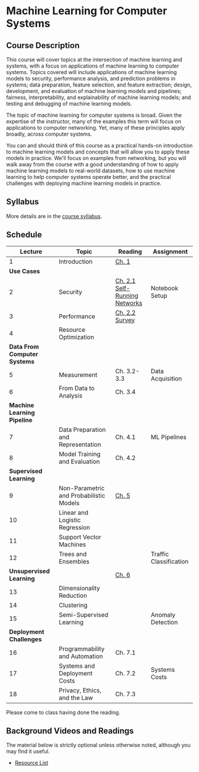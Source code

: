 # Machine Learning for Computer Systems

## Course Description

This course will cover topics at the intersection of machine learning and
systems, with a focus on applications of machine learning to computer systems.
Topics covered will include applications of machine learning models to
security, performance analysis, and prediction problems in systems; data
preparation, feature selection, and feature extraction; design, development,
and evaluation of machine learning models and pipelines; fairness,
interpretability, and explainability of machine learning models; and testing
and debugging of machine learning models.

The topic of machine learning for computer systems is broad. Given the
expertise of the instructor, many of the examples this term will focus on
applications to computer networking. Yet, many of these principles apply
broadly, across computer systems.

You can and should think of this course as a practical hands-on introduction
to machine learning models and concepts that will allow you to apply these
models in practice. We'll focus on examples from networking, but you will walk
away from the course with a good understanding of how to apply machine
learning models to real-world datasets, how to use machine learning to help
computer systems operate better, and the practical challenges with deploying
machine learning models in practice.

## Syllabus

More details are in the [course syllabus](syllabus.md).

## Schedule 

| Lecture                            | Topic                                   | Reading                                                                                                                                 | Assignment             |
| ---------------------------------- | -------------------------------------   | -----------------------------                                                                                                           | ----------             |
| 1                                  | Introduction                            | [Ch. 1](book/text/intro.html)                                                                                                           |                        |
| **Use Cases**                      |                                         |                                                                                                                                         |                        |
| 2                                  | Security                                | [Ch. 2.1](book/text/motivation.html#applications-to-security)<br>[Self-Running Networks](https://arxiv.org/pdf/1710.11583) | Notebook Setup         |
| 3                                  | Performance                             | [Ch. 2.2](book/text/motivation.html#applications-to-performance)<br>[Survey](https://ieeexplore.ieee.org/stamp/stamp.jsp?arnumber=8121867)           |                        |
| 4                                  | Resource Optimization                   |                                                                                                                                         |                        |
| **Data From Computer Systems**     |                                         |                                                                                                                                         |                        |
| 5                                  | Measurement                             | Ch. 3.2-3.3                                                                                                                             | Data Acquisition       |
| 6                                  | From Data to Analysis                   | Ch. 3.4                                                                                                                                 |                        |
| **Machine Learning Pipeline**      |                                         |                                                                                                                                         |                        |
| 7                                  | Data Preparation and Representation     | Ch. 4.1                                                                                                                                 | ML Pipelines           |
| 8                                  | Model Training and Evaluation           | Ch. 4.2                                                                                                                                 |                        |
| **Supervised Learning**            |                                         |                                                                                                                                         |                        |
| 9                                  | Non-Parametric and Probabilistic Models | [Ch. 5](book/text/supervised.html)                                                                                                      |                        |
| 10                                 | Linear and Logistic Regression          |                                                                                                                                         |                        |
| 11                                 | Support Vector Machines                 |                                                                                                                                         |                        |
| 12                                 | Trees and Ensembles                     |                                                                                                                                         | Traffic Classification |
| **Unsupervised Learning**          |                                         | [Ch. 6](book/text/unsupervised.html)                                                                                                    |                        |
| 13                                 | Dimensionality Reduction                |                                                                                                                                         |                        |
| 14                                 | Clustering                              |                                                                                                                                         |                        |
| 15                                 | Semi-Supervised Learning                |                                                                                                                                         | Anomaly Detection      |
| **Deployment Challenges**          |                                         |                                                                                                                                         |                        |
| 16                                 | Programmability and Automation          | Ch. 7.1                                                                                                                                 |                        |
| 17                                 | Systems and Deployment Costs            | Ch. 7.2                                                                                                                                 | Systems Costs          |
| 18                                 | Privacy, Ethics, and the Law            | Ch. 7.3                                                                                                                                 |                        |

Please come to class having done the reading. 


## Background Videos and Readings

The material below is strictly optional unless otherwise noted, although you
may find it useful.

* [Resource List](ml.md)



